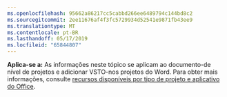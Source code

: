 ```yaml
---
ms.openlocfilehash: 95662a86217cc5cabbd266ee6489794c144bd8c2
ms.sourcegitcommit: 2ee11676af4f3fc5729934d52541e9871fb43ee9
ms.translationtype: MT
ms.contentlocale: pt-BR
ms.lasthandoff: 05/17/2019
ms.locfileid: "65844807"
---
```

  **Aplica-se a:** As informações neste tópico se aplicam ao documento\-de nível de projetos e adicionar VSTO\-nos projetos do Word. Para obter mais informações, consulte [recursos disponíveis por tipo de projeto e aplicativo do Office](../../vsto/features-available-by-office-application-and-project-type.md).
